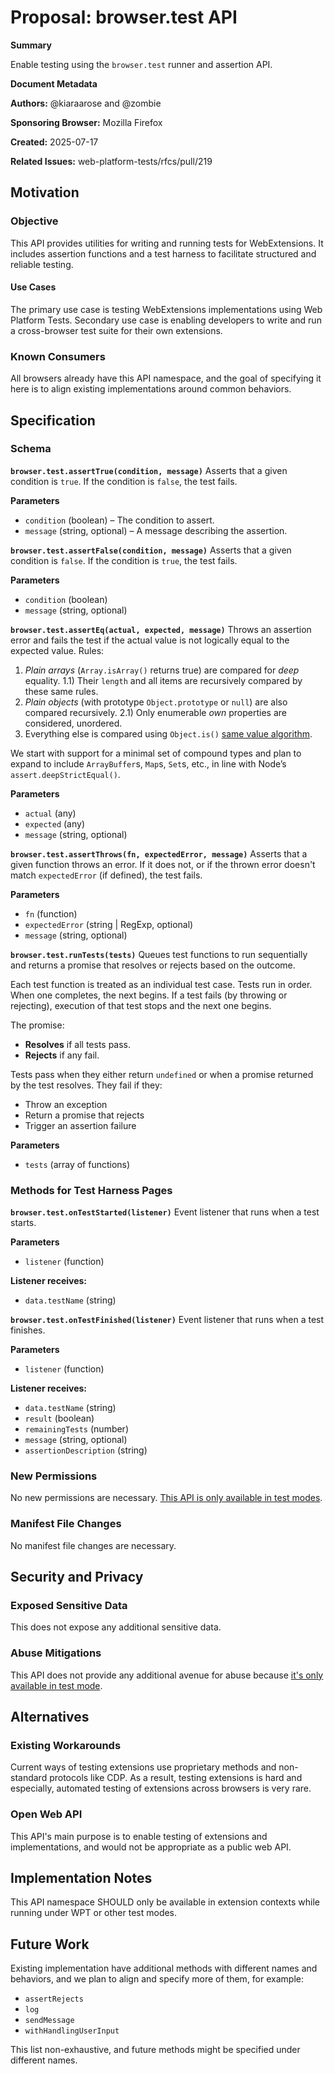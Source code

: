 # Proposal: browser.test API

**Summary**

Enable testing using the `browser.test` runner and assertion API.

**Document Metadata**

**Authors:** @kiaraarose and @zombie

**Sponsoring Browser:** Mozilla Firefox

**Created:** 2025-07-17

**Related Issues:** web-platform-tests/rfcs/pull/219

## Motivation

### Objective

This API provides utilities for writing and running tests for WebExtensions.
It includes assertion functions and a test harness to facilitate structured
and reliable testing.

#### Use Cases

The primary use case is testing WebExtensions implementations using
Web Platform Tests.  Secondary use case is enabling developers to
write and run a cross-browser test suite for their own extensions.

### Known Consumers

All browsers already have this API namespace, and the goal of specifying it
here is to align existing implementations around common behaviors.

## Specification

### Schema

**`browser.test.assertTrue(condition, message)`**
Asserts that a given condition is `true`. If the condition is `false`, the test fails.

**Parameters**
- `condition` (boolean) – The condition to assert.
- `message` (string, optional) – A message describing the assertion.

**`browser.test.assertFalse(condition, message)`**
Asserts that a given condition is `false`. If the condition is `true`, the test fails.

**Parameters**
- `condition` (boolean)
- `message` (string, optional)

**`browser.test.assertEq(actual, expected, message)`**
Throws an assertion error and fails the test if the actual value is not logically equal to the
expected value. Rules:
1) _Plain arrays_ (`Array.isArray()` returns true) are compared for _deep_ equality.
    1.1) Their `length` and all items are recursively compared by these same rules.
2) _Plain objects_ (with prototype `Object.prototype` or `null`) are also compared recursively.
    2.1) Only enumerable _own_ properties are considered, unordered.
3) Everything else is compared using `Object.is()` [same value algorithm](https://tc39.es/ecma262/#sec-samevalue).

We start with support for a minimal set of compound types and plan to expand to include
`ArrayBuffer`s, `Map`s, `Set`s, etc., in line with Node’s `assert.deepStrictEqual()`.

**Parameters**
- `actual` (any)
- `expected` (any)
- `message` (string, optional)

**`browser.test.assertThrows(fn, expectedError, message)`**
Asserts that a given function throws an error. If it does not, or if the thrown error doesn't
match `expectedError` (if defined), the test fails.

**Parameters**
- `fn` (function)
- `expectedError` (string | RegExp, optional)
- `message` (string, optional)

**`browser.test.runTests(tests)`**
Queues test functions to run sequentially and returns a promise that resolves or rejects based
on the outcome.

Each test function is treated as an individual test case. Tests run in order. When one completes,
the next begins. If a test fails (by throwing or rejecting), execution of that test stops and the
next one begins.

The promise:
- **Resolves** if all tests pass.
- **Rejects** if any fail.

Tests pass when they either return `undefined` or when a promise returned by the test resolves.  They fail if they:
- Throw an exception
- Return a promise that rejects
- Trigger an assertion failure

**Parameters**
- `tests` (array of functions)

### Methods for Test Harness Pages

**`browser.test.onTestStarted(listener)`**
Event listener that runs when a test starts.

**Parameters**
- `listener` (function)

**Listener receives:**
- `data.testName` (string)

**`browser.test.onTestFinished(listener)`**
Event listener that runs when a test finishes.

**Parameters**
- `listener` (function)

**Listener receives:**
- `data.testName` (string)
- `result` (boolean)
- `remainingTests` (number)
- `message` (string, optional)
- `assertionDescription` (string)

### New Permissions

No new permissions are necessary.
[This API is only available in test modes](#implementation-notes).

### Manifest File Changes

No manifest file changes are necessary.

## Security and Privacy

### Exposed Sensitive Data

This does not expose any additional sensitive data.

### Abuse Mitigations

This API does not provide any additional avenue for abuse because
[it's only available in test mode](#implementation-notes).

## Alternatives

### Existing Workarounds

Current ways of testing extensions use proprietary methods and non-standard
protocols like CDP.  As a result, testing extensions is hard and especially,
automated testing of extensions across browsers is very rare.

### Open Web API

This API's main purpose is to enable testing of extensions and implementations,
and would not be appropriate as a public web API.

## Implementation Notes

This API namespace SHOULD only be available in extension contexts while
running under WPT or other test modes.

## Future Work

Existing implementation have additional methods with different names and
behaviors, and we plan to align and specify more of them, for example:

 - `assertRejects`
 - `log`
 - `sendMessage`
 - `withHandlingUserInput`

This list non-exhaustive, and future methods might be specified under
different names.
